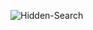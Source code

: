 ![Hidden-Search](https://user-images.githubusercontent.com/63735861/155331359-e556053f-7a8b-4397-9e07-f07d5bff93d1.gif=300x200)
